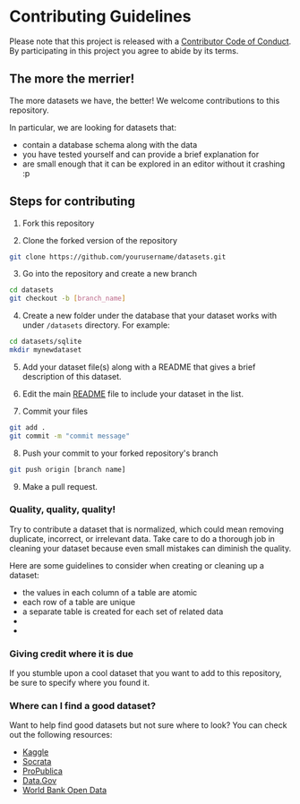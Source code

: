 # Contributing Guidelines

Please note that this project is released with a [Contributor Code of Conduct](code-of-conduct.md). By participating in this project you agree to abide by its terms.

## The more the merrier! 

The more datasets we have, the better!  We welcome contributions to this repository.  

In particular, we are looking for datasets that:

- contain a database schema along with the data
- you have tested yourself and can provide a brief explanation for
- are small enough that it can be explored in an editor without it crashing :p 

## Steps for contributing

1. Fork this repository

2. Clone the forked version of the repository

```sh
git clone https://github.com/yourusername/datasets.git
```

3. Go into the repository and create a new branch

```sh
cd datasets
git checkout -b [branch_name]
```

4. Create a new folder under the database that your dataset works with under `/datasets` directory. For example:

```sh
cd datasets/sqlite
mkdir mynewdataset
```

5. Add your dataset file(s) along with a README that gives a brief description of this dataset.

6. Edit the main [README](README.md) file to include your dataset in the list. 

7. Commit your files

```sh
git add .
git commit -m "commit message"
```

8. Push your commit to your forked repository's branch

```sh
git push origin [branch name]
```

9. Make a pull request.  


### Quality, quality, quality!  

Try to contribute a dataset that is normalized, which could mean removing duplicate, incorrect, or irrelevant data. Take care to do a thorough job in cleaning your dataset because even small mistakes can diminish the quality. 

Here are some guidelines to consider when creating or cleaning up a dataset:
- the values in each column of a table are atomic
- each row of a table are unique
- a separate table is created for each set of related data
- 
- 

### Giving credit where it is due

If you stumble upon a cool dataset that you want to add to this repository, be sure to specify where you found it. 


### Where can I find a good dataset?

Want to help find good datasets but not sure where to look? You can check out the following resources:

- [Kaggle](https://www.kaggle.com/datasets)
- [Socrata](https://opendata.socrata.com/)
- [ProPublica](https://www.propublica.org/datastore/datasets)
- [Data.Gov](https://www.data.gov/)
- [World Bank Open Data](https://data.worldbank.org/)